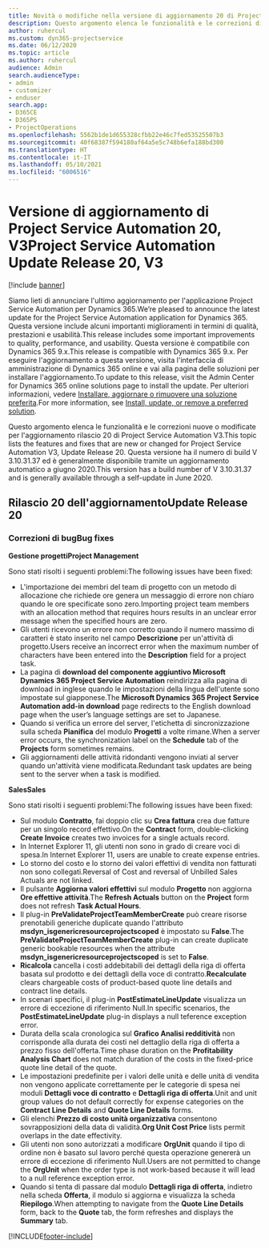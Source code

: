 ```yaml
---
title: Novità o modifiche nella versione di aggiornamento 20 di Project Service Automation V3
description: Questo argomento elenca le funzionalità e le correzioni disponibili nella versione di aggiornamento 20 di Project Service Automation V3
author: ruhercul
ms.custom: dyn365-projectservice
ms.date: 06/12/2020
ms.topic: article
ms.author: ruhercul
audience: Admin
search.audienceType:
- admin
- customizer
- enduser
search.app:
- D365CE
- D365PS
- ProjectOperations
ms.openlocfilehash: 5562b1de1d655328cfbb22e46c7fed53525507b3
ms.sourcegitcommit: 40f68387f594180af64a5e5c748b6efa188bd300
ms.translationtype: HT
ms.contentlocale: it-IT
ms.lasthandoff: 05/10/2021
ms.locfileid: "6006516"
---
```

# <a name="project-service-automation-update-release-20-v3"></a><span data-ttu-id="cb74e-103">Versione di aggiornamento di Project Service Automation 20, V3</span><span class="sxs-lookup"><span data-stu-id="cb74e-103">Project Service Automation Update Release 20, V3</span></span>

[!include [banner](../includes/psa-now-project-operations.md)]

<span data-ttu-id="cb74e-104">Siamo lieti di annunciare l'ultimo aggiornamento per l'applicazione Project Service Automation per Dynamics 365.</span><span class="sxs-lookup"><span data-stu-id="cb74e-104">We’re pleased to announce the latest update for the Project Service Automation application for Dynamics 365.</span></span> <span data-ttu-id="cb74e-105">Questa versione include alcuni importanti miglioramenti in termini di qualità, prestazioni e usabilità.</span><span class="sxs-lookup"><span data-stu-id="cb74e-105">This release includes some important improvements to quality, performance, and usability.</span></span> <span data-ttu-id="cb74e-106">Questa versione è compatibile con Dynamics 365 9.x.</span><span class="sxs-lookup"><span data-stu-id="cb74e-106">This release is compatible with Dynamics 365 9.x.</span></span> <span data-ttu-id="cb74e-107">Per eseguire l'aggiornamento a questa versione, visita l'interfaccia di amministrazione di Dynamics 365 online e vai alla pagina delle soluzioni per installare l'aggiornamento.</span><span class="sxs-lookup"><span data-stu-id="cb74e-107">To update to this release, visit the Admin Center for Dynamics 365 online solutions page to install the update.</span></span> <span data-ttu-id="cb74e-108">Per ulteriori informazioni, vedere [Installare, aggiornare o rimuovere una soluzione preferita](/power-platform/admin/install-remove-preferred-solution).</span><span class="sxs-lookup"><span data-stu-id="cb74e-108">For more information, see [Install, update, or remove a preferred solution](/power-platform/admin/install-remove-preferred-solution).</span></span>

<span data-ttu-id="cb74e-109">Questo argomento elenca le funzionalità e le correzioni nuove o modificate per l'aggiornamento rilascio 20 di Project Service Automation V3.</span><span class="sxs-lookup"><span data-stu-id="cb74e-109">This topic lists the features and fixes that are new or changed for Project Service Automation V3, Update Release 20.</span></span> <span data-ttu-id="cb74e-110">Questa versione ha il numero di build V 3.10.31.37 ed è generalmente disponibile tramite un aggiornamento automatico a giugno 2020.</span><span class="sxs-lookup"><span data-stu-id="cb74e-110">This version has a build number of V 3.10.31.37 and is generally available through a self-update in June 2020.</span></span>

## <a name="update-release-20"></a><span data-ttu-id="cb74e-111">Rilascio 20 dell'aggiornamento</span><span class="sxs-lookup"><span data-stu-id="cb74e-111">Update Release 20</span></span>

### <a name="bug-fixes"></a><span data-ttu-id="cb74e-112">Correzioni di bug</span><span class="sxs-lookup"><span data-stu-id="cb74e-112">Bug fixes</span></span>

<span data-ttu-id="cb74e-113">**Gestione progetti**</span><span class="sxs-lookup"><span data-stu-id="cb74e-113">**Project Management**</span></span>

<span data-ttu-id="cb74e-114">Sono stati risolti i seguenti problemi:</span><span class="sxs-lookup"><span data-stu-id="cb74e-114">The following issues have been fixed:</span></span>

- <span data-ttu-id="cb74e-115">L'importazione dei membri del team di progetto con un metodo di allocazione che richiede ore genera un messaggio di errore non chiaro quando le ore specificate sono zero.</span><span class="sxs-lookup"><span data-stu-id="cb74e-115">Importing project team members with an allocation method that requires hours results in an unclear error message when the specified hours are zero.</span></span>
- <span data-ttu-id="cb74e-116">Gli utenti ricevono un errore non corretto quando il numero massimo di caratteri è stato inserito nel campo **Descrizione** per un'attività di progetto.</span><span class="sxs-lookup"><span data-stu-id="cb74e-116">Users receive an incorrect error when the maximum number of characters have been entered into the **Description** field for a project task.</span></span>
- <span data-ttu-id="cb74e-117">La pagina di **download del componente aggiuntivo Microsoft Dynamics 365 Project Service Automation** reindirizza alla pagina di download in inglese quando le impostazioni della lingua dell'utente sono impostate sul giapponese.</span><span class="sxs-lookup"><span data-stu-id="cb74e-117">The **Microsoft Dynamics 365 Project Service Automation add-in download** page redirects to the English download page when the user’s language settings are set to Japanese.</span></span>
- <span data-ttu-id="cb74e-118">Quando si verifica un errore del server, l'etichetta di sincronizzazione sulla scheda **Pianifica** del modulo **Progetti** a volte rimane.</span><span class="sxs-lookup"><span data-stu-id="cb74e-118">When a server error occurs, the synchronization label on the **Schedule** tab of the **Projects** form sometimes remains.</span></span>
- <span data-ttu-id="cb74e-119">Gli aggiornamenti delle attività ridondanti vengono inviati al server quando un'attività viene modificata.</span><span class="sxs-lookup"><span data-stu-id="cb74e-119">Redundant task updates are being sent to the server when a task is modified.</span></span>

<span data-ttu-id="cb74e-120">**Sales**</span><span class="sxs-lookup"><span data-stu-id="cb74e-120">**Sales**</span></span>

<span data-ttu-id="cb74e-121">Sono stati risolti i seguenti problemi:</span><span class="sxs-lookup"><span data-stu-id="cb74e-121">The following issues have been fixed:</span></span>

- <span data-ttu-id="cb74e-122">Sul modulo **Contratto**, fai doppio clic su **Crea fattura** crea due fatture per un singolo record effettivo.</span><span class="sxs-lookup"><span data-stu-id="cb74e-122">On the **Contract** form, double-clicking **Create Invoice** creates two invoices for a single actuals record.</span></span>
- <span data-ttu-id="cb74e-123">In Internet Explorer 11, gli utenti non sono in grado di creare voci di spesa.</span><span class="sxs-lookup"><span data-stu-id="cb74e-123">In Internet Explorer 11, users are unable to create expense entries.</span></span>
- <span data-ttu-id="cb74e-124">Lo storno del costo e lo storno dei valori effettivi di vendita non fatturati non sono collegati.</span><span class="sxs-lookup"><span data-stu-id="cb74e-124">Reversal of Cost and reversal of Unbilled Sales Actuals are not linked.</span></span>
- <span data-ttu-id="cb74e-125">Il pulsante **Aggiorna valori effettivi** sul modulo **Progetto** non aggiorna **Ore effettive attività**.</span><span class="sxs-lookup"><span data-stu-id="cb74e-125">The **Refresh Actuals** button on the **Project** form does not refresh **Task Actual Hours**.</span></span>
- <span data-ttu-id="cb74e-126">Il plug-in **PreValidateProjectTeamMemberCreate** può creare risorse prenotabili generiche duplicate quando l'attributo **msdyn_isgenericresourceprojectscoped** è impostato su **False**.</span><span class="sxs-lookup"><span data-stu-id="cb74e-126">The **PreValidateProjectTeamMemberCreate** plug-in can create duplicate generic bookable resources when the attribute **msdyn_isgenericresourceprojectscoped** is set to **False**.</span></span>
- <span data-ttu-id="cb74e-127">**Ricalcola** cancella i costi addebitabili dei dettagli della riga di offerta basata sul prodotto e dei dettagli della voce di contratto.</span><span class="sxs-lookup"><span data-stu-id="cb74e-127">**Recalculate** clears chargeable costs of product-based quote line details and contract line details.</span></span>
- <span data-ttu-id="cb74e-128">In scenari specifici, il plug-in **PostEstimateLineUpdate** visualizza un errore di eccezione di riferimento Null.</span><span class="sxs-lookup"><span data-stu-id="cb74e-128">In specific scenarios, the **PostEstimateLineUpdate** plug-in displays a null teference exception error.</span></span>
- <span data-ttu-id="cb74e-129">Durata della scala cronologica sul **Grafico Analisi redditività** non corrisponde alla durata dei costi nel dettaglio della riga di offerta a prezzo fisso dell'offerta.</span><span class="sxs-lookup"><span data-stu-id="cb74e-129">Time phase duration on the **Profitability Analysis Chart** does not match duration of the costs in the fixed-price quote line detail of the quote.</span></span>
- <span data-ttu-id="cb74e-130">Le impostazioni predefinite per i valori delle unità e delle unità di vendita non vengono applicate correttamente per le categorie di spesa nei moduli **Dettagli voce di contratto** e **Dettagli riga di offerta**.</span><span class="sxs-lookup"><span data-stu-id="cb74e-130">Unit and unit group values do not default correctly for expense categories on the **Contract Line Details** and **Quote Line Details** forms.</span></span>
- <span data-ttu-id="cb74e-131">Gli elenchi **Prezzo di costo unità organizzativa** consentono sovrapposizioni della data di validità.</span><span class="sxs-lookup"><span data-stu-id="cb74e-131">**Org Unit Cost Price** lists permit overlaps in the date effectivity.</span></span>
- <span data-ttu-id="cb74e-132">Gli utenti non sono autorizzati a modificare **OrgUnit** quando il tipo di ordine non è basato sul lavoro perché questa operazione genererà un errore di eccezione di riferimento Null.</span><span class="sxs-lookup"><span data-stu-id="cb74e-132">Users are not permitted to change the **OrgUnit** when the order type is not work-based because it will lead to a null reference exception error.</span></span>
- <span data-ttu-id="cb74e-133">Quando si tenta di passare dal modulo **Dettagli riga di offerta**, indietro nella scheda **Offerta**, il modulo si aggiorna e visualizza la scheda **Riepilogo**.</span><span class="sxs-lookup"><span data-stu-id="cb74e-133">When attempting to navigate from the **Quote Line Details** form, back to the **Quote** tab, the form refreshes and displays the **Summary** tab.</span></span>


[!INCLUDE[footer-include](../includes/footer-banner.md)]